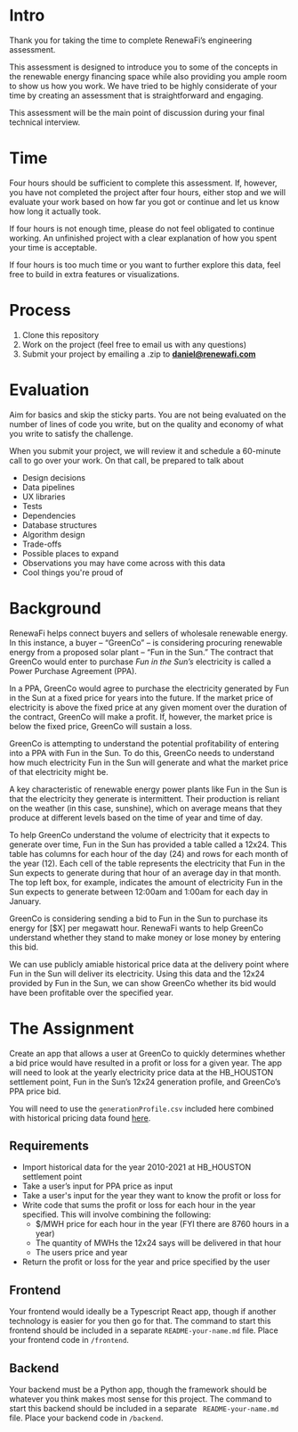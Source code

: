 # Intro
Thank you for taking the time to complete RenewaFi’s engineering assessment. 

This assessment is designed to introduce you to some of the concepts in the renewable energy financing space while also providing you ample room to show us how you work. We have tried to be highly considerate of your time by creating an assessment that is straightforward and engaging. 

This assessment will be the main point of discussion during your final technical interview.

# Time
Four hours should be sufficient to complete this assessment. If, however, you have not completed the project after four hours, either stop and we will evaluate your work based on how far you got or continue and let us know how long it actually took.

If four hours is not enough time, please do not feel obligated to continue working. An unfinished project with a clear explanation of how you spent your time is acceptable. 

If four hours is too much time or you want to further explore this data, feel free to build in extra features or visualizations.

# Process
 1. Clone this repository
 2. Work on the project (feel free to email us with any questions)
 3. Submit your project by emailing a .zip to **daniel@renewafi.com**

# Evaluation
Aim for basics and skip the sticky parts. You are not being evaluated on the number of lines of code you write, but on the quality and economy of what you write to satisfy the challenge.

When you submit your project, we will review it and schedule a 60-minute call to go over your work. On that call, be prepared to talk about
 * Design decisions
 * Data pipelines
 * UX libraries
 * Tests
 * Dependencies
 * Database structures
 * Algorithm design
 * Trade-offs
 * Possible places to expand
 * Observations you may have come across with this data
 * Cool things you're proud of

# Background  
RenewaFi helps connect buyers and sellers of wholesale renewable energy. In this instance, a buyer – “GreenCo” – is considering procuring renewable energy from a proposed solar plant – “Fun in the Sun.” The contract that GreenCo would enter to purchase *Fun in the Sun’s* electricity is called a Power Purchase Agreement (PPA). 

In a PPA, GreenCo would agree to purchase the electricity generated by Fun in the Sun at a fixed price for years into the future. If the market price of electricity is above the fixed price at any given moment over the duration of the contract, GreenCo will make a profit. If, however, the market price is below the fixed price, GreenCo will sustain a loss. 

GreenCo is attempting to understand the potential profitability of entering into a PPA with Fun in the Sun. To do this, GreenCo needs to understand how much electricity Fun in the Sun will generate and what the market price of that electricity might be. 

A key characteristic of renewable energy power plants like Fun in the Sun is that the electricity they generate is intermittent. Their production is reliant on the weather (in this case, sunshine), which on average means that they produce at different levels based on the time of year and time of day. 

To help GreenCo understand the volume of electricity that it expects to generate over time, Fun in the Sun has provided a table called a 12x24. This table has columns for each hour of the day (24) and rows for each month of the year (12). Each cell of the table represents the electricity that Fun in the Sun expects to generate during that hour of an average day in that month. The top left box, for example, indicates the amount of electricity Fun in the Sun expects to generate between 12:00am and 1:00am for each day in January.

GreenCo is considering sending a bid to Fun in the Sun to purchase its energy for [$X] per megawatt hour. RenewaFi wants to help GreenCo understand whether they stand to make money or lose money by entering this bid.  

We can use publicly amiable historical price data at the delivery point where Fun in the Sun will deliver its electricity. Using this data and the 12x24 provided by Fun in the Sun, we can show GreenCo whether its bid would have been profitable over the specified year.  

# The Assignment
Create an app that allows a user at GreenCo to quickly determines whether a bid price would have resulted in a profit or loss for a given year. The app will need to look at the yearly electricity price data at the HB_HOUSTON settlement point, Fun in the Sun’s 12x24 generation profile, and GreenCo’s PPA price bid. 

You will need to use the `generationProfile.csv` included here combined with historical pricing data found [here](https://www.ercot.com/mp/data-products/data-product-details?id=NP4-180-ER).

## Requirements
 - Import historical data for the year 2010-2021 at HB_HOUSTON settlement point 
 - Take a user’s input for PPA price as input
 - Take a user's input for the year they want to know the profit or loss for
 - Write code that sums the profit or loss for each hour in the year specified. This will involve combining the following:
    - $/MWH price for each hour in the year (FYI there are 8760 hours in a year)
    - The quantity of MWHs the 12x24 says will be delivered in that hour
    - The users price and year
- Return the profit or loss for the year and price specified by the user

## Frontend
Your frontend would ideally be a Typescript React app, though if another technology is easier for you then go for that. The command to start this frontend should be included in a separate `README-your-name.md` file. Place your frontend code in `/frontend`.

## Backend
Your backend must be a Python app, though the framework should be whatever you think makes most sense for this project. The command to start this backend should be included in a separate ` README-your-name.md` file. Place your backend code in `/backend`.
